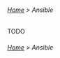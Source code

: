 ###### [Home](../../../../README.md) > Ansible

TODO

###### [Home](../../../../README.md) > Ansible
